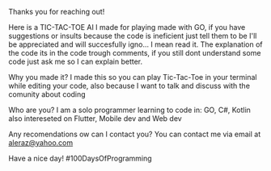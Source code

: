 Thanks you for reaching out!



Here is a TIC-TAC-TOE AI I made for playing made with GO, if you have suggestions or insults because the code is ineficient just tell them to be
I'll be appreciated and will succesfully igno... I mean read it. The explanation of the code its in the code trough comments, 
if you still dont understand some code just ask me so I can explain better.

Why you made it? I made this so you can play Tic-Tac-Toe in your terminal while editing your code, also because I want to talk and discuss with the comunity about coding

Who are you? I am a solo programmer learning to code in: GO, C#, Kotlin also intereseted on Flutter, Mobile dev and Web dev

Any recomendations ow can I contact you? You can contact me via email at aleraz@yahoo.com

Have a nice day! #100DaysOfProgramming
